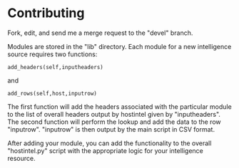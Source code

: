 # Contributing

Fork, edit, and send me a merge request to the "devel" branch.

Modules are stored in the "lib" directory.  Each module for a new intelligence source
requires two functions:

```
add_headers(self,inputheaders)
```

and

```
add_rows(self,host,inputrow)
```

The first function will add the headers associated with the particular module
to the list of overall headers output by hostintel given by "inputheaders".
The second function will
perform the lookup and add the data to the row "inputrow".  "inputrow" is then
output by the main script in CSV format.

After adding your module, you can add the functionality to the overall "hostintel.py"
script with the appropriate logic for your intelligence resource.